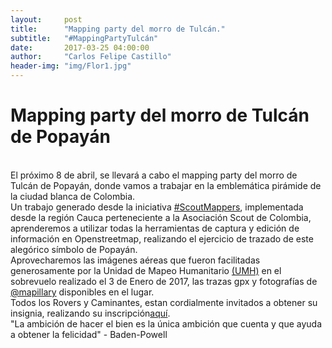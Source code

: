 ```yaml
---
layout:     post
title:      "Mapping party del morro de Tulcán."
subtitle:   "#MappingPartyTulcán"
date:       2017-03-25 04:00:00
author:     "Carlos Felipe Castillo"
header-img: "img/Flor1.jpg"
---
```

<h1>Mapping party del morro de Tulcán de Popayán</h1>
<br>
El próximo 8 de abril, se llevará a cabo el mapping party del morro de Tulcán de Popayán, donde vamos a trabajar en la emblemática pirámide de la ciudad blanca de Colombia.
<br>
Un trabajo generado desde la iniciativa <a href="https://www.openstreetmap.org/user/kaxtillo/diary/40741">#ScoutMappers</a>, implementada desde la región Cauca perteneciente a la Asociación Scout de Colombia, aprenderemos a utilizar todas la herramientas de captura y edición de información en Openstreetmap, realizando el ejercicio de trazado de este alegórico símbolo de Popayán.
<br>
Aprovecharemos las imágenes aéreas que fueron facilitadas generosamente por la Unidad de Mapeo Humanitario <a href="https://youtu.be/j2O7UJDjwL4">(UMH)</a> en el sobrevuelo realizado el 3 de Enero de 2017, las trazas gpx y fotografías de <a href="https://www.mapillary.com/">@mapillary</a> disponibles en el lugar.
<br>
Todos los Rovers y Caminantes, estan cordialmente invitados a obtener su insignia, realizando su inscripción<a href="https://docs.google.com/forms/d/e/1FAIpQLScGvDp0tTTbTzuld3LshZErTXIYhOLazJDPjGwEMKr5GxEi5g/viewform?c=0&w=1">aquí</a>.
<br>
"La ambición de hacer el bien es la única ambición que cuenta y que ayuda a obtener la felicidad" - Baden-Powell
<br>
<img src="{{ site.baseurl }}/img/Tulcan.jpg" align="center"  alt="">
<br>
